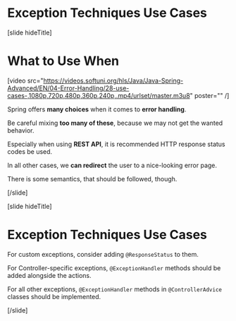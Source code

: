 # Exception Techniques Use Cases

[slide hideTitle]
# What to Use When

[video src="https://videos.softuni.org/hls/Java/Java-Spring-Advanced/EN/04-Error-Handling/28-use-cases-,1080p,720p,480p,360p,240p,.mp4/urlset/master.m3u8" poster="" /]

Spring offers **many choices** when it comes to **error handling**.

Be careful mixing **too many of these**, because we may not get the wanted behavior.

Especially when using **REST API**, it is recommended HTTP response status codes be used.

In all other cases, we **can redirect** the user to a nice-looking error page.

There is some semantics, that should be followed, though.


[/slide]

[slide hideTitle]
# Exception Techniques Use Cases

For custom exceptions, consider adding `@ResponseStatus` to them.

For Controller-specific exceptions, `@ExceptionHandler` methods should be added alongside the actions.

For all other exceptions, `@ExceptionHandler` methods in `@ControllerAdvice` classes should be implemented.


[/slide]